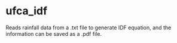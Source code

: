 # ufca_idf
 Reads rainfall data from a .txt file to generate IDF equation, and the information can be saved as a .pdf file.
